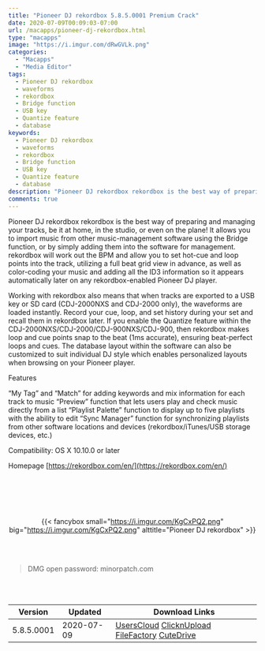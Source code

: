 ```yaml
---
title: "Pioneer DJ rekordbox 5.8.5.0001 Premium Crack"
date: 2020-07-09T00:09:03-07:00
url: /macapps/pioneer-dj-rekordbox.html
type: "macapps"
image: "https://i.imgur.com/dRwGVLk.png"
categories:
  - "Macapps"
  - "Media Editor"
tags:
  - Pioneer DJ rekordbox
  - waveforms
  - rekordbox
  - Bridge function
  - USB key
  - Quantize feature
  - database
keywords:
  - Pioneer DJ rekordbox
  - waveforms
  - rekordbox
  - Bridge function
  - USB key
  - Quantize feature
  - database
description: "Pioneer DJ rekordbox rekordbox is the best way of preparing and managing your tracks, be it at home, in the studio, or even on the plane"
comments: true
---
```


Pioneer DJ rekordbox rekordbox is the best way of preparing and managing your tracks, be it at home, in the studio, or even on the plane! It allows you to import music from other music-management software using the Bridge function, or by simply adding them into the software for management. rekordbox will work out the BPM and allow you to set hot-cue and loop points into the track, utilizing a full beat grid view in advance, as well as color-coding your music and adding all the ID3 information so it appears automatically later on any rekordbox-enabled Pioneer DJ player.

Working with rekordbox also means that when tracks are exported to a USB key or SD card (CDJ-2000NXS and CDJ-2000 only), the waveforms are loaded instantly. Record your cue, loop, and set history during your set and recall them in rekordbox later. If you enable the Quantize feature within the CDJ-2000NXS/CDJ-2000/CDJ-900NXS/CDJ-900, then rekordbox makes loop and cue points snap to the beat (1ms accurate), ensuring beat-perfect loops and cues. The database layout within the software can also be customized to suit individual DJ style which enables personalized layouts when browsing on your Pioneer player.

Features

“My Tag” and “Match” for adding keywords and mix information for each track to music
“Preview” function that lets users play and check music directly from a list
“Playlist Palette” function to display up to five playlists with the ability to edit
“Sync Manager” function for synchronizing playlists from other software locations and devices (rekordbox/iTunes/USB storage devices, etc.)

Compatibility: OS X 10.10.0 or later

Homepage [https://rekordbox.com/en/](https://rekordbox.com/en/)

<br/>
<br/>
<script async src="https://pagead2.googlesyndication.com/pagead/js/adsbygoogle.js"></script>
<ins class="adsbygoogle"
     style="display:block; text-align:center;"
     data-ad-layout="in-article"
     data-ad-format="fluid"
     data-ad-client="ca-pub-8746275014476192"
     data-ad-slot="5144997159"></ins>
<script>
     (adsbygoogle = window.adsbygoogle || []).push({});
</script>
<br/>
<br/>


<center>

{{< fancybox small="https://i.imgur.com/KgCxPQ2.png" big="https://i.imgur.com/KgCxPQ2.png" alttitle="Pioneer DJ rekordbox" >}}

</center>

<br/>
<br/>


> DMG open password: minorpatch.com

<br/>

<br/>
<div id="history_version" class="history_version">

| Version | Updated | Download Links |
| ---- | ---- | ---- |
| 5.8.5.0001 | 2020-07-09 | [UsersCloud](https://ouo.io/J64VL3)   [ClicknUpload](https://ouo.io/14rJWL)   [FileFactory](https://ouo.io/GFXrNm)   [CuteDrive](https://ouo.io/59kxS) |

</div>
